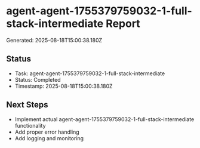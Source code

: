 # agent-agent-1755379759032-1-full-stack-intermediate Report

Generated: 2025-08-18T15:00:38.180Z

## Status
- Task: agent-agent-1755379759032-1-full-stack-intermediate
- Status: Completed
- Timestamp: 2025-08-18T15:00:38.180Z

## Next Steps
- Implement actual agent-agent-1755379759032-1-full-stack-intermediate functionality
- Add proper error handling
- Add logging and monitoring
